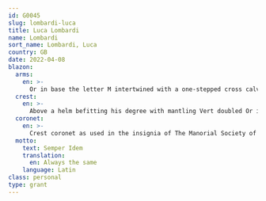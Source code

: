```yaml
---
id: G0045
slug: lombardi-luca
title: Luca Lombardi
name: Lombardi
sort_name: Lombardi, Luca
country: GB
date: 2022-04-08
blazon:
  arms:
    en: >-
      Or in base the letter M intertwined with a one-stepped cross calvary (Miraculous Medal of the Virgin Mary, 1830) all Gules within pair of flaunches Vert that at dexter charged with a bee in pale volant that at sinister with a honey stick dripping into a bowl all Or.
  crest:
    en: >-
      Above a helm befitting his degree with mantling Vert doubled Or is set for a crest upon a wreath of the liveries a hawk closed proper beaked Sable its upper talon raised Or.
  coronet:
    en: >-
      Crest coronet as used in the insignia of The Manorial Society of Great Britain.
  motto:
    text: Semper Idem
    translation:
      en: Always the same
    language: Latin
class: personal
type: grant
---
```


